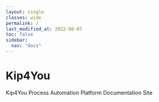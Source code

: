 ```yaml
---
layout: single
classes: wide
permalink: /
last_modified_at: 2022-08-07
toc: false
sidebar:
  nav: "docs"
---
```


# Kip4You

Kip4You Process Automation Platform Documentation Site
